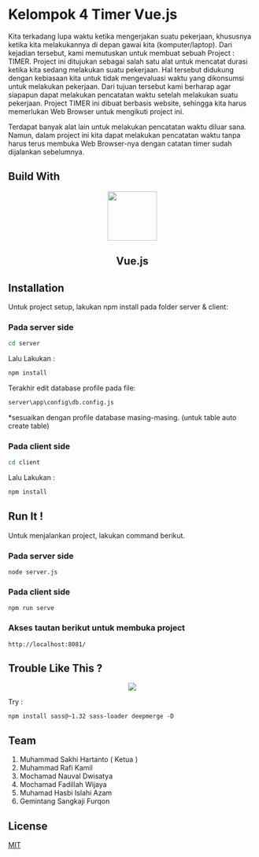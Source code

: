 # Kelompok 4 Timer Vue.js


Kita terkadang lupa waktu ketika mengerjakan suatu pekerjaan, khususnya ketika kita melakukannya di depan gawai kita (komputer/laptop). Dari kejadian tersebut, kami memutuskan untuk membuat sebuah Project : TIMER. Project ini ditujukan sebagai salah satu alat untuk mencatat durasi ketika kita sedang melakukan suatu pekerjaan. Hal tersebut didukung dengan kebiasaan kita untuk tidak mengevaluasi waktu yang dikonsumsi untuk melakukan pekerjaan. Dari tujuan tersebut kami berharap agar siapapun dapat melakukan pencatatan waktu setelah melakukan suatu pekerjaan. Project TIMER ini dibuat berbasis website, sehingga kita harus memerlukan Web Browser untuk mengikuti project ini.

Terdapat banyak alat lain untuk melakukan pencatatan waktu diluar sana. Namun, dalam project ini kita dapat melakukan pencatatan waktu tanpa harus terus membuka Web Browser-nya dengan catatan timer sudah dijalankan sebelumnya.

## Build With 
<p align="center">
<img src="https://upload.wikimedia.org/wikipedia/commons/f/f1/Vue.png" width="100">
  <h2 align="center"> Vue.js </h2>
</p>

## Installation

Untuk project setup, lakukan npm install pada folder server & client: 
### Pada server side
```bash
cd server 
```
Lalu Lakukan : 
```bash
npm install
```
Terakhir edit database profile pada file:
```bash
server\app\config\db.config.js
```
*sesuaikan dengan profile database masing-masing. (untuk table auto create table)

### Pada client side
```bash
cd client 
```
Lalu Lakukan : 
```bash
npm install
```

## Run It !
Untuk menjalankan project, lakukan command berikut.
### Pada server side
```
node server.js
```

### Pada client side
```
npm run serve
```

### Akses tautan berikut untuk membuka project
```
http://localhost:8081/
```

## Trouble Like This ?

<p align="center">
<img src="https://user-images.githubusercontent.com/61140070/138977060-860dd623-ed0c-4c02-858d-bc73c6835970.jpeg">
</p>

Try :
```
npm install sass@~1.32 sass-loader deepmerge -D
```


## Team
1. Muhammad Sakhi Hartanto ( Ketua )
2. Muhammad Rafi Kamil
3. Mochamad Nauval Dwisatya
4. Mochamad Fadillah Wijaya
5. Muhamad Hasbi Islahi Azam
6. Gemintang Sangkaji Furqon
## License
[MIT](https://choosealicense.com/licenses/mit/)
